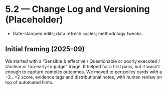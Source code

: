 # 5.2 — Change Log and Versioning (Placeholder)

- Date-stamped edits; data refresh cycles; methodology tweaks.

## Initial framing (2025-09)

We started with a “Sensible & effective / Questionable or poorly executed / Unclear or too‑early‑to‑judge” triage. It helped for a first pass, but it wasn’t enough to capture complex outcomes. We moved to per‑policy cards with a −2…+2 score, evidence tags and distributional notes, with human review on top of automated hints.
